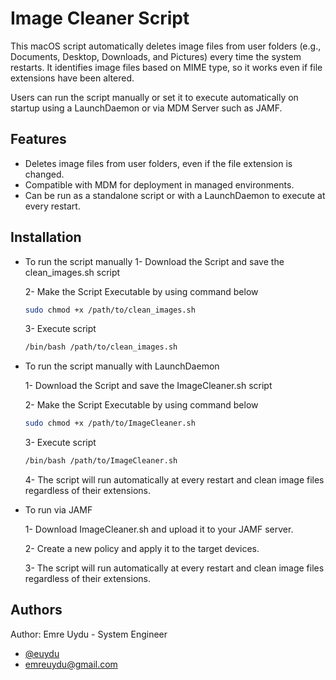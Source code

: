 
# Image Cleaner Script

This macOS script automatically deletes image files from user folders (e.g., Documents, Desktop, Downloads, and Pictures) every time the system restarts. It identifies image files based on MIME type, so it works even if file extensions have been altered.

Users can run the script manually or set it to execute automatically on startup using a LaunchDaemon or via MDM Server such as JAMF.

## Features
- Deletes image files from user folders, even if the file extension is changed.
- Compatible with MDM for deployment in managed environments.
- Can be run as a standalone script or with a LaunchDaemon to execute at every restart.

## Installation

- To run the script manually
    1- Download the Script and save the clean_images.sh script 
    
    2- Make the Script Executable by using command below

    ```bash
  sudo chmod +x /path/to/clean_images.sh
    ```
    3- Execute script
     ```bash
  /bin/bash /path/to/clean_images.sh
    ```


- To run the script manually with LaunchDaemon

    1- Download the Script and save the ImageCleaner.sh script 
    
    2- Make the Script Executable by using command below

    ```bash
  sudo chmod +x /path/to/ImageCleaner.sh
    ```
    3- Execute script
     ```bash
  /bin/bash /path/to/ImageCleaner.sh
    ```
    4- The script will run automatically at every restart and clean image files regardless of their extensions.


- To run via JAMF

    1- Download ImageCleaner.sh and upload it to your JAMF server.

    2- Create a new policy and apply it to the target devices.

    3- The script will run automatically at every restart and clean image files regardless of their extensions.

  


## Authors

Author: Emre Uydu - System Engineer


- [@euydu](https://www.github.com/euydu)
- emreuydu@gmail.com


